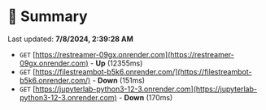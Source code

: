 # 📖 Summary
Last updated: **7/8/2024, 2:39:28 AM**

- `GET` [https://restreamer-09gx.onrender.com](https://restreamer-09gx.onrender.com) - **Up** (12355ms)
- `GET` [https://filestreambot-b5k6.onrender.com/](https://filestreambot-b5k6.onrender.com/) - **Down** (151ms)
- `GET` [https://jupyterlab-python3-12-3.onrender.com](https://jupyterlab-python3-12-3.onrender.com) - **Down** (170ms)
